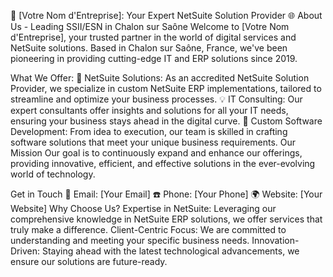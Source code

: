 🚀 [Votre Nom d'Entreprise]: Your Expert NetSuite Solution Provider
🌐 About Us - Leading SSII/ESN in Chalon sur Saône
Welcome to [Votre Nom d'Entreprise], your trusted partner in the world of digital services and NetSuite solutions. Based in Chalon sur Saône, France, we've been pioneering in providing cutting-edge IT and ERP solutions since 2019.

What We Offer:
🌟 NetSuite Solutions: As an accredited NetSuite Solution Provider, we specialize in custom NetSuite ERP implementations, tailored to streamline and optimize your business processes.
💡 IT Consulting: Our expert consultants offer insights and solutions for all your IT needs, ensuring your business stays ahead in the digital curve.
🔧 Custom Software Development: From idea to execution, our team is skilled in crafting software solutions that meet your unique business requirements.
Our Mission
Our goal is to continuously expand and enhance our offerings, providing innovative, efficient, and effective solutions in the ever-evolving world of technology.

Get in Touch
📧 Email: [Your Email]
☎️ Phone: [Your Phone]
🌍 Website: [Your Website]
Why Choose Us?
Expertise in NetSuite: Leveraging our comprehensive knowledge in NetSuite ERP solutions, we offer services that truly make a difference.
Client-Centric Focus: We are committed to understanding and meeting your specific business needs.
Innovation-Driven: Staying ahead with the latest technological advancements, we ensure our solutions are future-ready.
